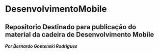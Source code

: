 # DesenvolvimentoMobile
## Repositorio Destinado para publicação do material da cadeira de Desenvolvimento Mobile
***Por Bernardo Gostenski Rodrigues***





